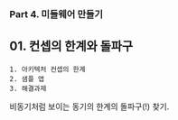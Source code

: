 ### Part 4. 미들웨어 만들기

## 01. 컨셉의 한계와 돌파구

```
1. 아키텍처 컨셉의 한계
2. 샘플 앱
3. 해결과제
```

비동기처럼 보이는 동기의 한계의 돌파구(!) 찾기.
